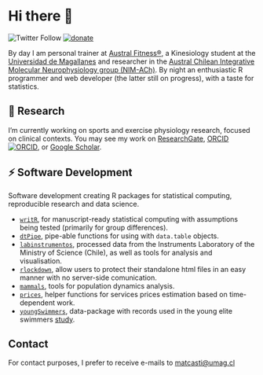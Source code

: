 # Hi there 👋

![Twitter Follow](https://img.shields.io/twitter/follow/matias_science?label=Follow%20me&style=social) 
[![donate](https://img.shields.io/badge/Support%20me-<3-brightgreen)](https://www.paypal.com/donate?hosted_button_id=NXV6ZK3UBT82W)  

By day I am personal trainer at [Austral Fitness®](https://www.australfitness.cl), a Kinesiology student at the [Universidad de Magallanes](http://www.umag.cl) and researcher in the [Austral Chilean Integrative Molecular Neurophysiology group (NIM-ACh)](https://nimach.org). By night an enthusiastic R programmer and web developer (the latter still on progress), with a taste for statistics.

## 🔭 Research

I’m currently working on sports and exercise physiology research, focused on clinical contexts. You may see my work on [ResearchGate](https://www.researchgate.net/profile/Matias-Castillo-Aguilar), [ORCID ![ORCID](https://orcid.org/sites/default/files/images/orcid_16x16.png)](https://orcid.org/0000-0001-7291-247X), or [Google Scholar](https://scholar.google.com/citations?user=s4mqZ9AAAAAJ&hl=es).

## ⚡ Software Development

Software development creating R packages for statistical computing, reproducible research and data science.
  - [`writR`](https://github.com/matcasti/writR), for manuscript-ready statistical computing with assumptions being tested (primarily for group differences).
  - [`dtPipe`](https://github.com/matcasti/dtPipe), pipe-able functions for using with `data.table` objects.
  - [`labinstrumentos`](https://seremictci.github.io/labinstrumentos), processed data from the Instruments Laboratory of the Ministry of Science (Chile), as well as tools for analysis and visualisation.
  - [`rlockdown`](https://matcasti.github.io/rlockdown/), allow users to protect their standalone html files in an easy manner with no server-side comunication.
  - [`mammals`](https://matcasti.github.io/mammals/), tools for population dynamics analysis.
  - [`prices`](https://matcasti.github.io/prices/), helper functions for services prices estimation based on time-dependent work.
  - [`youngSwimmers`](https://github.com/nim-ach/youngSwimmers), data-package with records used in the young elite swimmers [study](https://doi.org/10.3389/fphys.2021.769085).

## Contact

For contact purposes, I prefer to receive e-mails to [matcasti@umag.cl](mailto:matcasti@umag.cl)

<!--
Here are some ideas to get you started:

- 🔭 I’m currently working on ...
- 🌱 I’m currently learning ...
- 👯 I’m looking to collaborate on ...
- 🤔 I’m looking for help with ...
- 💬 Ask me about ...
- 📫 How to reach me: ...
- 😄 Pronouns: ...
-  Fun fact: ...
-->

